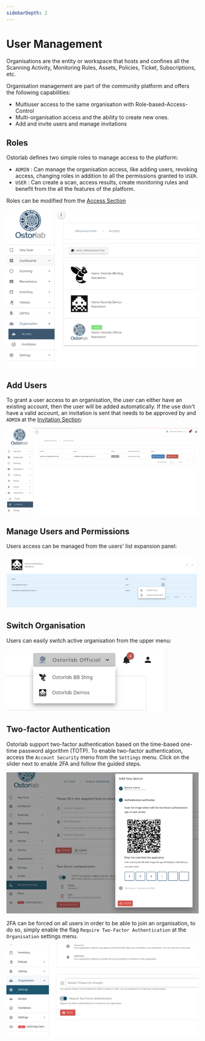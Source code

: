 ```yaml
---
sidebarDepth: 2
---
```


# User Management

Organisations are the entity or workspace that hosts and confines all the Scanning Activity, Monitoring Rules, Assets, Policies, Ticket, Subscriptions, etc.

Organisation management are part of the community platform and offers the following capabilities:

* Multiuser access to the same organisation with Role-based-Access-Control
* Multi-organisation access and the ability to create new ones.
* Add and invite users and manage invitations


## Roles
Ostorlab defines two simple roles to manage access to the platform:

* `ADMIN` : Can manage the organisation access, like adding users, revoking access, changing roles in addition to all the permissions granted to `USER`.
* `USER` : Can create a scan, access results, create monitoring rules and benefit from the all the features of the platform.

Roles can be modified from the [Access Section](https://report.ostorlab.co/organisation/access)

![Risk Ratings](../public/user_management/access.png)

## Add Users

To grant a user access to an organisation, the user can either have an existing account, then the user will be added automatically.
If the use don't have a valid account, an invitation is sent that needs to be approved by and `ADMIN` at the [Invitation Section](https://report.ostorlab.co/organisation/invitations):

![Risk Ratings](../public/user_management/invitations.png)

## Manage Users and Permissions

Users access can be managed from the users' list expansion panel:

![Risk Ratings](../public/user_management/user_mgmt.png)

## Switch Organisation

Users can easily switch active organisation from the upper menu:

![Risk Ratings](../public/user_management/org_switch.png)

## Two-factor Authentication

Ostorlab support two-factor authentication based on the time-based one-time password algorithm (TOTP). To enable two-factor
authentication, access the `Account Security` menu from the `Settings` menu. Click on the slider next to enable 2FA and
follow the guided steps.

![Risk Ratings](../public/user_management/twofa.png)

2FA can be forced on all users in order to be able to join an organisation, to do so, simply enable the flag
`Require Two-Factor Authentication` at the `Organisation` settings menu.

![Risk Ratings](../public/user_management/org_2fa.png)
